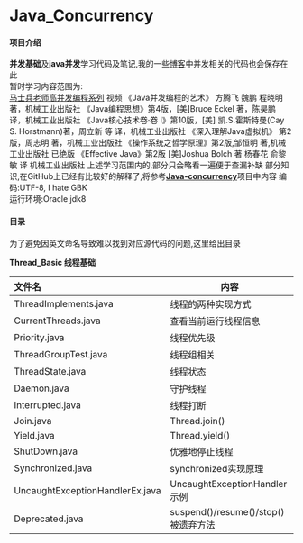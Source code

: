 # Java_Concurrency

#### 项目介绍
**并发基础**及**java并发**学习代码及笔记,我的一些[博客](https://www.cnblogs.com/jamesvoid/)中并发相关的代码也会保存在此  
暂时学习内容范围为:  
[马士兵老师高并发编程系列](https://www.bilibili.com/video/av11076511?from=search&seid=1018913307030627764)  视频
《Java并发编程的艺术》 方腾飞 魏鹏 程晓明 著，机械工业出版社
《Java编程思想》第4版，[美]Bruce Eckel 著，陈昊鹏 译，机械工业出版社
《Java核心技术卷·卷 I》第10版，[美] 凯.S.霍斯特曼(Cay S. Horstmann)著，周立新 等  译，机械工业出版社
《深入理解Java虚拟机》 第2版，周志明  著，机械工业出版社
《操作系统之哲学原理》第2版,邹恒明 著,机械工业出版社	已绝版
《Effective Java》第2版 [美]Joshua Bolch 著 杨春花  俞黎敏 译  机械工业出版社
上述学习范围内的,部分只会略看一遍便于查漏补缺
部分知识,在GitHub上已经有比较好的解释了,将参考[**Java-concurrency**](https://github.com/CL0610/Java-concurrency)项目中内容
编码:UTF-8, I hate GBK  
运行环境:Oracle jdk8

#### 目录
为了避免因英文命名导致难以找到对应源代码的问题,这里给出目录  

**Thread_Basic 线程基础**

| 文件名                          | 内容                                |
| :------------------------------ | ----------------------------------- |
| ThreadImplements.java           | 线程的两种实现方式                  |
| CurrentThreads.java             | 查看当前运行线程信息                |
| Priority.java                   | 线程优先级                          |
| ThreadGroupTest.java            | 线程组相关                          |
| ThreadState.java                | 线程状态                            |
| Daemon.java                     | 守护线程                            |
| Interrupted.java                | 线程打断                            |
| Join.java                       | Thread.join()                       |
| Yield.java                      | Thread.yield()                      |
| ShutDown.java                   | 优雅地停止线程                      |
| Synchronized.java               | synchronized实现原理                |
| UncaughtExceptionHandlerEx.java | UncaughtExceptionHandler示例        |
| Deprecated.java                 | suspend()/resume()/stop()被遗弃方法 |

